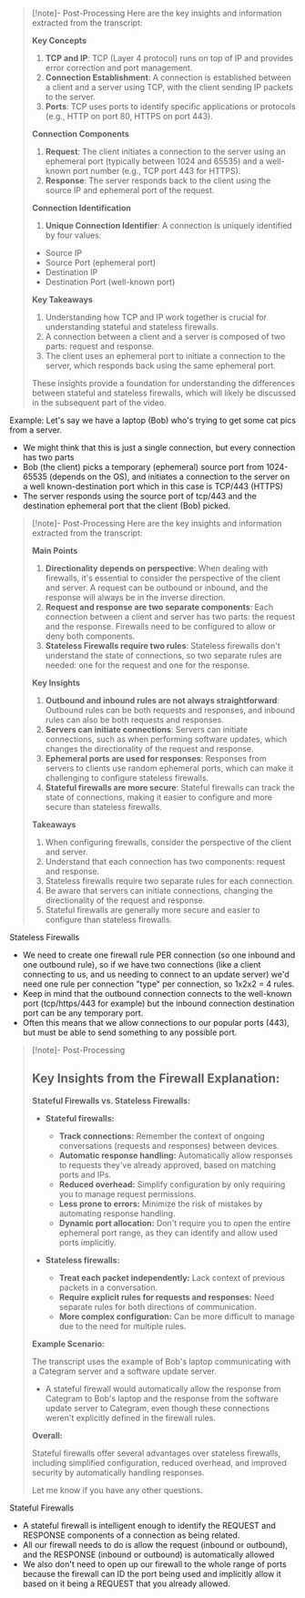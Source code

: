 
>[!note]- Post-Processing
>Here are the key insights and information extracted from the transcript:
>
>**Key Concepts**
>
>1. **TCP and IP**: TCP (Layer 4 protocol) runs on top of IP and provides error correction and port management.
>2. **Connection Establishment**: A connection is established between a client and a server using TCP, with the client sending IP packets to the server.
>3. **Ports**: TCP uses ports to identify specific applications or protocols (e.g., HTTP on port 80, HTTPS on port 443).
>
>**Connection Components**
>
>1. **Request**: The client initiates a connection to the server using an ephemeral port (typically between 1024 and 65535) and a well-known port number (e.g., TCP port 443 for HTTPS).
>2. **Response**: The server responds back to the client using the source IP and ephemeral port of the request.
>
>**Connection Identification**
>
>1. **Unique Connection Identifier**: A connection is uniquely identified by four values:
>	* Source IP
>	* Source Port (ephemeral port)
>	* Destination IP
>	* Destination Port (well-known port)
>
>**Key Takeaways**
>
>1. Understanding how TCP and IP work together is crucial for understanding stateful and stateless firewalls.
>2. A connection between a client and a server is composed of two parts: request and response.
>3. The client uses an ephemeral port to initiate a connection to the server, which responds back using the same ephemeral port.
>
>These insights provide a foundation for understanding the differences between stateful and stateless firewalls, which will likely be discussed in the subsequent part of the video.

Example:
Let's say we have a laptop (Bob) who's trying to get some cat pics from a server.
- We might think that this is just a single connection, but every connection has two parts
- Bob (the client) picks a temporary (ephemeral) source port from 1024-65535 (depends on the OS), and initiates a connection to the server on a well known-destination port which in this case is TCP/443 (HTTPS)
- The server responds using the source port of tcp/443 and the destination ephemeral port that the client (Bob) picked.
>[!note]- Post-Processing
>Here are the key insights and information extracted from the transcript:
>
>**Main Points**
>
>1. **Directionality depends on perspective**: When dealing with firewalls, it's essential to consider the perspective of the client and server. A request can be outbound or inbound, and the response will always be in the inverse direction.
>2. **Request and response are two separate components**: Each connection between a client and server has two parts: the request and the response. Firewalls need to be configured to allow or deny both components.
>3. **Stateless Firewalls require two rules**: Stateless firewalls don't understand the state of connections, so two separate rules are needed: one for the request and one for the response.
>
>**Key Insights**
>
>1. **Outbound and inbound rules are not always straightforward**: Outbound rules can be both requests and responses, and inbound rules can also be both requests and responses.
>2. **Servers can initiate connections**: Servers can initiate connections, such as when performing software updates, which changes the directionality of the request and response.
>3. **Ephemeral ports are used for responses**: Responses from servers to clients use random ephemeral ports, which can make it challenging to configure stateless firewalls.
>4. **Stateful firewalls are more secure**: Stateful firewalls can track the state of connections, making it easier to configure and more secure than stateless firewalls.
>
>**Takeaways**
>
>1. When configuring firewalls, consider the perspective of the client and server.
>2. Understand that each connection has two components: request and response.
>3. Stateless firewalls require two separate rules for each connection.
>4. Be aware that servers can initiate connections, changing the directionality of the request and response.
>5. Stateful firewalls are generally more secure and easier to configure than stateless firewalls.

Stateless Firewalls
- We need to create one firewall rule PER connection (so one inbound and one outbound rule), so if we have two connections (like a client connecting to us, and us needing to connect to an update server) we'd need one rule per connection "type" per connection, so 1x2x2 = 4 rules.
- Keep in mind that the outbound connection connects to the well-known port (tcp/https/443 for example) but the inbound connection destination port can be any temporary port.
- Often this means that we allow connections to our popular ports (443), but must be able to send something to any possible port.
>[!note]- Post-Processing
>## Key Insights from the Firewall Explanation:
>
>**Stateful Firewalls vs. Stateless Firewalls:**
>
>* **Stateful firewalls:**
>    * **Track connections:** Remember the context of ongoing conversations (requests and responses) between devices.
>    * **Automatic response handling:**  Automatically allow responses to requests they've already approved, based on matching ports and IPs.
>    * **Reduced overhead:**  Simplify configuration by only requiring you to manage request permissions.
>    * **Less prone to errors:**  Minimize the risk of mistakes by automating response handling.
>    * **Dynamic port allocation:**  Don't require you to open the entire ephemeral port range, as they can identify and allow used ports implicitly.
>
>* **Stateless firewalls:**
>    * **Treat each packet independently:**  Lack context of previous packets in a conversation.
>    * **Require explicit rules for requests and responses:**  Need separate rules for both directions of communication.
>    * **More complex configuration:**  Can be more difficult to manage due to the need for multiple rules.
>
>**Example Scenario:**
>
>The transcript uses the example of Bob's laptop communicating with a Categram server and a software update server.  
>
>* A stateful firewall would automatically allow the response from Categram to Bob's laptop and the response from the software update server to Categram, even though these connections weren't explicitly defined in the firewall rules.
>
>**Overall:**
>
>Stateful firewalls offer several advantages over stateless firewalls, including simplified configuration, reduced overhead, and improved security by automatically handling responses.
>
>
>Let me know if you have any other questions.
>

Stateful Firewalls
- A stateful firewall is intelligent enough to identify the REQUEST and RESPONSE components of a connection as being related.
- All our firewall needs to do is allow the request (inbound or outbound), and the RESPONSE (inbound or outbound) is automatically allowed
- We also don't need to open up our firewall to the whole range of ports because the firewall can ID the port being used and implicitly allow it based on it being a REQUEST that you already allowed.



